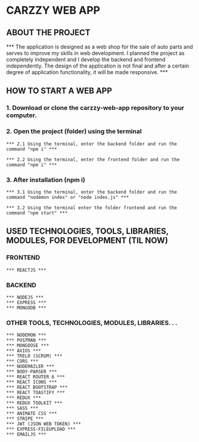 # CARZZY WEB APP
## ABOUT THE PROJECT
*** The application is designed as a web shop for the sale of auto parts and serves to improve my skills in web development.
I planned the project as completely independent and I develop the backend and frontend independently.
The design of the application is not final and after a certain degree of application functionality, it will be made responsive. ***

## HOW TO START A WEB APP
### 1. Download or clone the carzzy-web-app repository to your computer.
### 2. Open the project (folder) using the terminal
    *** 2.1 Using the terminal, enter the backend folder and run the command "npm i" ***

    *** 2.2 Using the terminal, enter the frontend folder and run the command "npm i" ***

### 3. After installation (npm i)
    *** 3.1 Using the terminal, enter the backend folder and run the command "nodemon index" or "node index.js" ***

    *** 3.2 Using the terminal enter the folder frontend and run the command "npm start" ***

## USED TECHNOLOGIES, TOOLS, LIBRARIES, MODULES, FOR DEVELOPMENT (TIL NOW)
### FRONTEND 
    *** REACTJS ***
### BACKEND 
    *** NODEJS ***
    *** EXPRESS ***
    *** MONGODB ***

### OTHER TOOLS, TECHNOLOGIES, MODULES, LIBRARIES. . .
    *** NODEMON ***
    *** POSTMAN ***
    *** MONGOOSE ***
    *** AXIOS ***
    *** TRELO (SCRUM) ***
    *** CORS ***
    *** NODEMAILER ***
    *** BODY-PARSER ***
    *** REACT ROUTER 6 ***
    *** REACT ICONS ***
    *** REACT BOOTSTRAP ***
    *** REACT TOASTIFY ***
    *** REDUX ***
    *** REDUX TOOLKIT ***
    *** SASS ***
    *** ANIMATE CSS ***
    *** STRIPE ***
    *** JWT (JSON WEB TOKEN) ***
    *** EXPRESS-FILEUPLOAD ***
    *** EMAILJS ***

